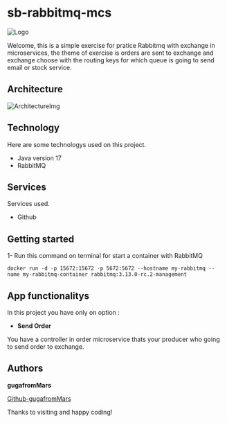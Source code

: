 # sb-rabbitmq-mcs

![Logo](https://github.com/gugafromMARS/sb-rabbitmq-mcs/assets/116969206/0e81fe59-45cf-43b3-bb5d-14f75813b434)


Welcome, this is a simple exercise for pratice Rabbitmq with exchange in microservices, the theme of exercise is orders are sent to exchange and exchange choose with the routing keys for which queue is going to send email or stock service.


## Architecture

![ArchitectureImg](https://github.com/gugafromMARS/sb-rabbitmq-mcs/assets/116969206/10918db4-042d-4178-b261-0d0d9ca08827)


## Technology

Here are some technologys used on this project.

* Java version 17
* RabbitMQ

## Services

Services used.

* Github
  
## Getting started

1- Run this command on terminal for start a container with RabbitMQ
```shell script
docker run -d -p 15672:15672 -p 5672:5672 --hostname my-rabbitmq --name my-rabbitmq-container rabbitmq:3.13.0-rc.2-management
```
## App functionalitys

In this project you have only on option :

* **Send Order**
  
You have a controller in order microservice thats your producer who going to send order to exchange.

## Authors

**gugafromMars**

[Github-gugafromMars](https://github.com/gugafromMARS)

Thanks to visiting and happy coding!

